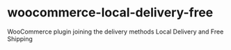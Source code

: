 # woocommerce-local-delivery-free
WooCommerce plugin joining the delivery methods Local Delivery and Free Shipping

